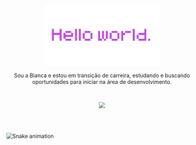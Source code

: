 <div align="center"><img height="160em" src="hello.png"/></div>
  <p align="center">Sou a Bianca e estou em transição de carreira, estudando e buscando oportunidades para iniciar na área de desenvolvimento.</p>
<br/>
<div align="center">

  <a href="https://www.linkedin.com/in/bncblnc/" target="_blank"><img height="30em" src="https://cdn.jsdelivr.net/gh/devicons/devicon/icons/linkedin/linkedin-original.svg" /></a> 

  </div>
  <br/>


<br/>



![Snake animation](https://github.com/bncblnc/bncblnc/blob/output/github-contribution-grid-snake.svg)

